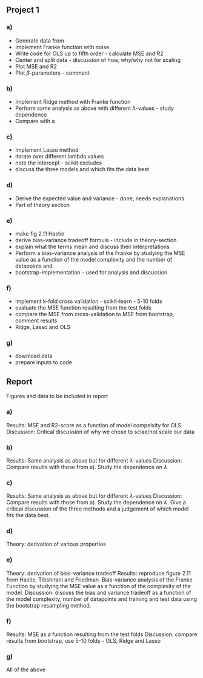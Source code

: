 ## Project 1

### a)
- Generate data from
- Implement Franke function with noise
- Write code for OLS up to fifth order - calculate MSE and R2
- Center and split data - discussion of how, why/why not for scaling
- Plot MSE and R2 
- Plot $\beta$-parameters - comment

### b)

- Implement Ridge method with Franke function
- Perform same analysis as above with different $\lambda$-values - study dependence
- Compare with a

### c)

- Implement Lasso method
- iterate over different lambda values
- note the intercept - scikit excludes
- discuss the three models and which fits the data best

### d)

- Derive the expected value and variance - done, needs explanations
- Part of theory section 

### e)

- make fig 2.11 Hastie
- derive bias-variance tradeoff formula - include in theory-section
- explain what the terms mean and discuss their interpretations
- Perform a bias-variance analysis of the Franke by studying the MSE value as a function of the model complexity
and the number of datapoints and 
- bootstrap-implementation - used for analysis and discussion

### f)

- implement k-fold cross validation - scikit-learn - 5-10 folds
- evaluate the MSE function resulting from the test folds
- compare the MSE from cross-validation to MSE from bootstrap, comment results
- Ridge, Lasso and OLS

### g)

- download data
- prepare inputs to code


## Report

Figures and data to be included in report

### a)

Results: MSE and R2-score as a function of model compelxity for OLS
Discussion: Critical discussion of why we chose to sclae/not scale our data

### b) 

Results: Same analysis as above but for different $\lambda$-values
Discussion: Compare results with those from a). Study the dependence on $\lambda$

### c)

Results: Same analysis as above but for different $\lambda$-values
Discussion: Compare results with those from a). Study the dependence on $\lambda$. Give a critical discussion of the three methods and a judgement of which model fits the data best. 

### d)

Theory: derivation of various properties

### e)

Theory: derivation of bias-variance tradeoff
Results: reproduce figure 2.11 from Hastie, Tibshirani and Friedman. Bias-variance analysis of the Franke Function by studying the MSE value as a function of the complexity of the model.
Discussion: discuss the bias and variance tradeoff as a function of the model complexity, number of datapoints and training and test data using the bootstrap resampling method. 

### f)

Results: MSE as a function resulting from the test folds
Discussion: compare results from bootstrap, use 5-10 folds - OLS, Ridge and Lasso

### g)

All of the above